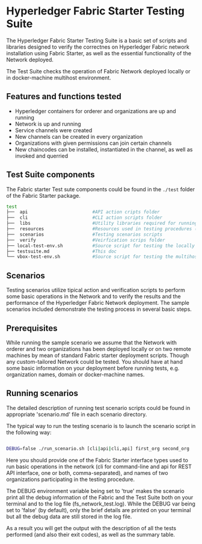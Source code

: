 # Hyperledger Fabric Starter Testing Suite

The Hyperledger Fabric Starter Testing Suite is a basic set of scripts and libraries designed to verify the correctnes on Hyperledger Fabric network installation using Fabric Starter, as well as the essential functionality of the Network deployed.

The Test Suite checks the operation of Fabric Network deployed locally or in docker-machine multihost environment.

## Features and functions tested

* Hyperledger containers for orderer and organizations are up and running
* Network is up and running
* Service channels were created
* New channels can be created in every organization
* Organizations with given permissions can join certain channels
* New chaincodes can be installed, instantiated in the channel, as well as invoked and querried

## Test Suite components

The Fabric starter Test sute components could be found in the ```./test``` folder of the Fabric Starter package.

```bash
test
├──  api                        #API action cripts folder
├──  cli                        #CLI action scripts folder
├──  libs                       #Utility libraries required for running tests
├──  resources                  #Resources used in testing procedures (sample chaincodes etc.)
├──  scenarios                  #Testing scenarios scripts
├──  verify                     #Veirfication scrips folder
├── local-test-env.sh           #Source script for testing the locally installed Network
├── testsuite.md                #This doc
└── vbox-test-env.sh            #Source script for testing the multihost Network deployment
```

## Scenarios

Testing scenarios utilize tipical action and verification scripts to perform some basic operations in the Network and to verify the results and the performance of the Hyperledger Fabric Network deployment. The sample scenarios included demonstrate the testing process in several basic steps.

## Prerequisites

While running the sample scenario we assume that the Network with orderer and two organizations has been deployed locally or on two remote machines by mean of standard Fabric starter deployment scripts. Though any custom-tailored Network could be tested. You should have at hand some basic information on your deployment before running tests, e.g. organization names, domain or docker-machine names.

## Running scenarios

The detailed description of running test scenario scripts could be found in appropriate 'scenario.md' file in each scenario directory.

The typical way to run the testing scenario is to launch the scenario script in the following way:

```bash

DEBUG=false ./run_scenario.sh [cli|api|cli,api] first_org second_org

```

Here you should provide one of the Fabric Starter interface types used to run basic operations in the network (cli for command-line and api for REST API interface, one or both, comma-separated), and names of two organizations participating in the testing procedure.

The DEBUG environment variable being set to 'true' makes the scenario print all the debug information of the Fabric and the Test Suite both on your terminal and to the log file (fs_network_test.log). While the DEBUG var being set to 'false' (by default), only the brief details are printed on your terminal but all the debug data are still stored in the log file.

As a result you will get the output with the description of all the tests performed (and also their exit codes), as well as the summary table.
